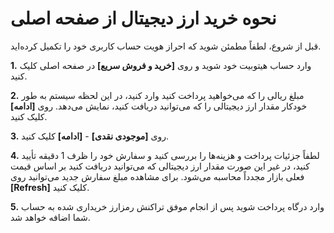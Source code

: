 # نحوه خرید ارز دیجیتال از صفحه اصلی

قبل از شروع، لطفاً مطمئن شوید که احراز هویت حساب کاربری خود را تکمیل کرده‌اید.

**1.**	وارد حساب هیتوبیت خود شوید و روی **[خرید و فروش سریع]** در  صفحه اصلی کلیک کنید.

**2.**	مبلغ ریالی را که می‌خواهید پرداخت کنید وارد کنید، در این لحظه سیستم به طور خودکار مقدار ارز دیجیتالی را که می‌توانید دریافت کنید، نمایش می‌دهد. روی **[ادامه]** کلیک کنید.

**3.**	روی **[موجودی نقدی]** - **[ادامه]** کلیک کنید.

**4.**	لطفاً جزئیات پرداخت و هزینه‌ها را بررسی کنید و سفارش خود را ظرف 1 دقیقه تأیید کنید، در غیر این صورت مقدار ارز دیجیتالی که می‌توانید دریافت کنید بر اساس قیمت فعلی بازار مجدداً محاسبه می‌شود. برای مشاهده مبلغ سفارش جدید می‌توانید روی **[Refresh]** کلیک کنید.

**5.**	وارد درگاه پرداخت شوید پس از انجام موفق تراکنش رمزارز خریداری شده به حساب شما اضافه خواهد شد.
